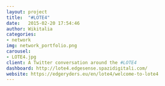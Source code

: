 ```yaml
---
layout: project
title:  "#LOTE4"
date:   2015-02-20 17:54:46
author: Wikitalia
categories:
- network
img: network_portfolio.png
carousel:
- LOTE4.jpg
client: A Twitter conversation around the #LOTE4
dashboard: http://lote4.edgesense.spazidigitali.com/
website: https://edgeryders.eu/en/lote4/welcome-to-lote4
---
```

